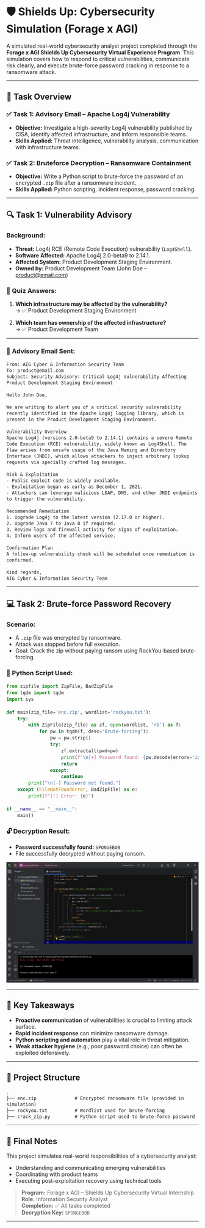# 🛡️ Shields Up: Cybersecurity Simulation (Forage x AGI)

A simulated real-world cybersecurity analyst project completed through the **Forage x AGI Shields Up Cybersecurity Virtual Experience Program**. This simulation covers how to respond to critical vulnerabilities, communicate risk clearly, and execute brute-force password cracking in response to a ransomware attack.

---

## 📌 Task Overview

### ✅ Task 1: **Advisory Email – Apache Log4j Vulnerability**
- **Objective:** Investigate a high-severity Log4j vulnerability published by CISA, identify affected infrastructure, and inform responsible teams.
- **Skills Applied:** Threat intelligence, vulnerability analysis, communication with infrastructure teams.

### ✅ Task 2: **Bruteforce Decryption – Ransomware Containment**
- **Objective:** Write a Python script to brute-force the password of an encrypted `.zip` file after a ransomware incident.
- **Skills Applied:** Python scripting, incident response, password cracking.

---

## 🔍 Task 1: Vulnerability Advisory

### Background:
- **Threat:** Log4j RCE (Remote Code Execution) vulnerability (`Log4Shell`).
- **Software Affected:** Apache Log4j 2.0-beta9 to 2.14.1.
- **Affected System:** Product Development Staging Environment.
- **Owned by:** Product Development Team (John Doe – product@email.com)

### 🧠 Quiz Answers:
1. **Which infrastructure may be affected by the vulnerability?**  
   → ✅ Product Development Staging Environment

2. **Which team has ownership of the affected infrastructure?**  
   → ✅ Product Development Team

---

### 📨 Advisory Email Sent:

```
From: AIG Cyber & Information Security Team  
To: product@email.com  
Subject: Security Advisory: Critical Log4j Vulnerability Affecting Product Development Staging Environment  

Hello John Doe,

We are writing to alert you of a critical security vulnerability recently identified in the Apache Log4j logging library, which is present in the Product Development Staging Environment.

Vulnerability Overview  
Apache Log4j (versions 2.0-beta9 to 2.14.1) contains a severe Remote Code Execution (RCE) vulnerability, widely known as Log4Shell. The flaw arises from unsafe usage of the Java Naming and Directory Interface (JNDI), which allows attackers to inject arbitrary lookup requests via specially crafted log messages.

Risk & Exploitation  
- Public exploit code is widely available.  
- Exploitation began as early as December 1, 2021.  
- Attackers can leverage malicious LDAP, DNS, and other JNDI endpoints to trigger the vulnerability.  

Recommended Remediation  
1. Upgrade Log4j to the latest version (2.17.0 or higher).  
2. Upgrade Java 7 to Java 8 if required.  
3. Review logs and firewall activity for signs of exploitation.  
4. Inform users of the affected service.

Confirmation Plan  
A follow-up vulnerability check will be scheduled once remediation is confirmed.

Kind regards,  
AIG Cyber & Information Security Team
```

---

## 💻 Task 2: Brute-force Password Recovery

### Scenario:
- A `.zip` file was encrypted by ransomware.
- Attack was stopped before full execution.
- Goal: Crack the zip without paying ransom using RockYou-based brute-forcing.

### 🐍 Python Script Used:

```python
from zipfile import ZipFile, BadZipFile
from tqdm import tqdm
import sys

def main(zip_file='enc.zip', wordlist='rockyou.txt'):
    try:
        with ZipFile(zip_file) as zf, open(wordlist, 'rb') as f:
            for pw in tqdm(f, desc="Brute-forcing"):
                pw = pw.strip()
                try:
                    zf.extractall(pwd=pw)
                    print(f"\n[+] Password found: {pw.decode(errors='ignore')}")
                    return
                except:
                    continue
        print("\n[-] Password not found.")
    except (FileNotFoundError, BadZipFile) as e:
        print(f"[!] Error: {e}")

if __name__ == "__main__":
    main()
```

### 🔓 Decryption Result:
- **Password successfully found:** `SPONGEBOB`
- File successfully decrypted without paying ransom.

![Code](images/code.png)

---

## 🧠 Key Takeaways

- **Proactive communication** of vulnerabilities is crucial to limiting attack surface.
- **Rapid incident response** can minimize ransomware damage.
- **Python scripting and automation** play a vital role in threat mitigation.
- **Weak attacker hygiene** (e.g., poor password choice) can often be exploited defensively.

---

## 📂 Project Structure

```
.
├── enc.zip              # Encrypted ransomware file (provided in simulation)
├── rockyou.txt          # Wordlist used for brute-forcing
├── crack_zip.py         # Python script used to brute-force password
```

---

## 🏁 Final Notes

This project simulates real-world responsibilities of a cybersecurity analyst:
- Understanding and communicating emerging vulnerabilities
- Coordinating with product teams
- Executing post-exploitation recovery using technical tools

> **Program:** Forage x AGI – Shields Up Cybersecurity Virtual Internship  
> **Role:** Information Security Analyst  
> **Completion:** ✅ All tasks completed  
> **Decryption Key:** `SPONGEBOB`

---

